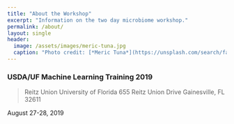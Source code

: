 ```yaml
---
title: "About the Workshop"
excerpt: "Information on the two day microbiome workshop."
permalink: /about/
layout: single
header:
  image: /assets/images/meric-tuna.jpg
  caption: "Photo credit: [*Meric Tuna*](https://unsplash.com/search/farm?photo=CE1OvMrZumQ)"
---
```


### USDA/UF Machine Learning Training 2019
> Reitz Union
> University of Florida
> 655 Reitz Union Drive
> Gainesville, FL 32611  


August 27-28, 2019
